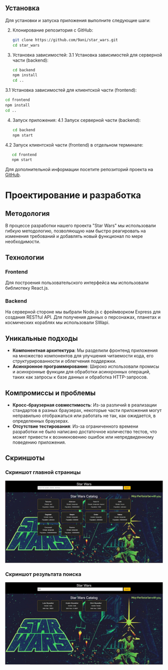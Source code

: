 ## Установка

Для установки и запуска приложения выполните следующие шаги:

2. Клонирование репозитория с GitHub:

   ```bash
   git clone https://github.com/9ani/star_wars.git
   cd star_wars
   ```

3. Установка зависимостей:
3.1 Установка зависимостей для серверной части (backend):

   ```bash
   cd backend
   npm install
   cd ..
   ```
3.1 Установка зависимостей для клиентской части (frontend):

   ```bash
   cd frontend
   npm install
   cd ..
   ```

4. Запуск приложения:
4.1 Запуск серверной части (backend):


   ```bash
   cd backend
   npm start
   ```
4.2 Запуск клиентской части (frontend) в отдельном терминале:

```bash
   cd frontend
   npm start
   ```


Для дополнительной информации посетите репозиторий проекта на [GitHub](https://github.com/9ani/star_wars).

# Проектирование и разработка

## Методология

В процессе разработки нашего проекта "Star Wars" мы использовали гибкую методологию, позволяющую нам быстро реагировать на изменения требований и добавлять новый функционал по мере необходимости.

## Технологии

### Frontend

Для построения пользовательского интерфейса мы использовали библиотеку React.js.

### Backend

На серверной стороне мы выбрали Node.js с фреймворком Express для создания RESTful API. Для получения данных о персонажах, планетах и космических кораблях мы использовали SWapi.


## Уникальные подходы

- **Компонентная архитектура**: Мы разделили фронтенд приложения на множество компонентов для улучшения читаемости кода, его структурированности и облегчения поддержки.
- **Асинхронное программирование**: Широко использовали промисы и асинхронные функции для обработки асинхронных операций, таких как запросы к базе данных и обработка HTTP-запросов.

## Компромиссы и проблемы

- **Кросс-браузерная совместимость**: Из-за различий в реализации стандартов в разных браузерах, некоторые части приложения могут неправильно отображаться или работать не так, как ожидается, в определенных браузерах.
- **Отсутствие тестирования**: Из-за ограниченного времени разработки не было написано достаточное количество тестов, что может привести к возникновению ошибок или непредвиденному поведению приложения.

## Скриншоты

### Скриншот главной страницы

![Главная страница](frontend/assets/screenshots/image1.jpg)


### Скриншот результата поиска

![Детальная страница](frontend/assets/screenshots/image2.jpg)


